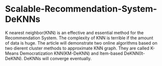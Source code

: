 # Scalable-Recommendation-System-DeKNNs
K nearest neighbor(KNN) is an effective and essential method for the Recommendation System. 
The complexity of KNN is terrible if the amount of data is huge.
The article will demonstrate two online algorithms based on two dierent cluster methods to approximate KNN graph. 
They are called K-Means Democratization KNN(KM-DeKNN) and Item-based DeKNN(It-DeKNN). DeKNNs will converge eventually.
